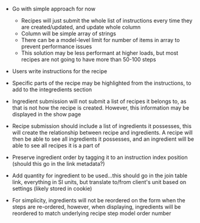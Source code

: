 - Go with simple approach for now
    - Recipes will just submit the whole list of instructions every time they are created/updated, and update whole column
    - Column will be simple array of strings
    - There can be a model-level limit for number of items in array to prevent performance issues
    - This solution may be less performant at higher loads, but most recipes are not going to have more than 50-100 steps

- Users write instructions for the recipe
- Specific parts of the recipe may be highlighted from the instructions, to add to the integredients section
- Ingredient submission will not submit a list of recipes it belongs to, as that is not how the recipe is created. However, this information may be displayed in the show page
- Recipe submission should include a list of ingredients it possesses, this will create the relationship between recipe and ingredients. A recipe will then be able to see all ingredients it possesses, and an ingredient will be able to see all recipes it is a part of

- Preserve ingredient order by tagging it to an instruction index position (should this go in the link metadata?)
- Add quantity for ingredient to be used...this should go in the join table link, everything in SI units, but translate to/from client's unit based on settings (likely stored in cookie)
- For simplicity, ingredients will not be reordered on the form when the steps are re-ordered, however, when displaying, ingredients will be reordered to match underlying recipe step model order number
